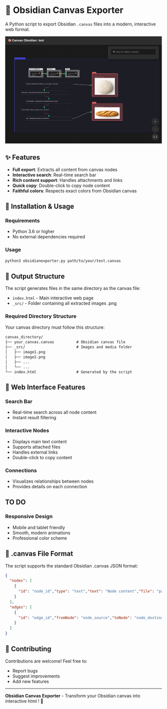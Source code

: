 # 🎨 Obsidian Canvas Exporter

A Python script to export Obsidian `.canvas` files into a modern, interactive web format.

<center>
<img src="https://github.com/TheLaughingCow/ObsidianExporter/blob/main/test.png"/>
</center>

## ✨ Features

- **Full export**: Extracts all content from canvas nodes
- **Interactive search**: Real-time search bar
- **Rich content support**: Handles attachments and links
- **Quick copy**: Double-click to copy node content
- **Faithful colors**: Respects exact colors from Obsidian canvas

## 🚀 Installation & Usage

### Requirements
- Python 3.6 or higher
- No external dependencies required

### Usage

```bash
python3 obsidianexporter.py path/to/your/test.canvas
```

## 📁 Output Structure

The script generates files in the same directory as the canvas file:
- `index.html` - Main interactive web page
- `_src/` - Folder containing all extracted images .png

### Required Directory Structure

Your canvas directory must follow this structure:

```
canvas_directory/
├── your_canvas.canvas          # Obsidian canvas file
├── _src/                       # Images and media folder
│   ├── image1.png
│   ├── image2.png
│   ├── ...
│   └── ...
└── index.html                  # Generated by the script
```

## 🎯 Web Interface Features

### Search Bar
- Real-time search across all node content
- Instant result filtering

### Interactive Nodes
- Displays main text content
- Supports attached files
- Handles external links
- Double-click to copy content

### Connections
- Visualizes relationships between nodes
- Provides details on each connection

## TO DO

### Responsive Design
- Mobile and tablet friendly
- Smooth, modern animations
- Professional color scheme

## 🔧 .canvas File Format

The script supports the standard Obsidian .canvas JSON format:

```json
{
  "nodes": [
    {
      "id": "node_id","type": "text","text": "Node content","file": "path/to/file.md","url": "https://example.com"
    }
  ],
  "edges": [
    {
      "id": "edge_id","fromNode": "node_source","toNode": "node_destination"
    }
  ]
}
```

## 🤝 Contributing

Contributions are welcome! Feel free to:

- Report bugs
- Suggest improvements
- Add new features

---

**Obsidian Canvas Exporter** - Transform your Obsidian canvas into interactive html ! 🚀 
